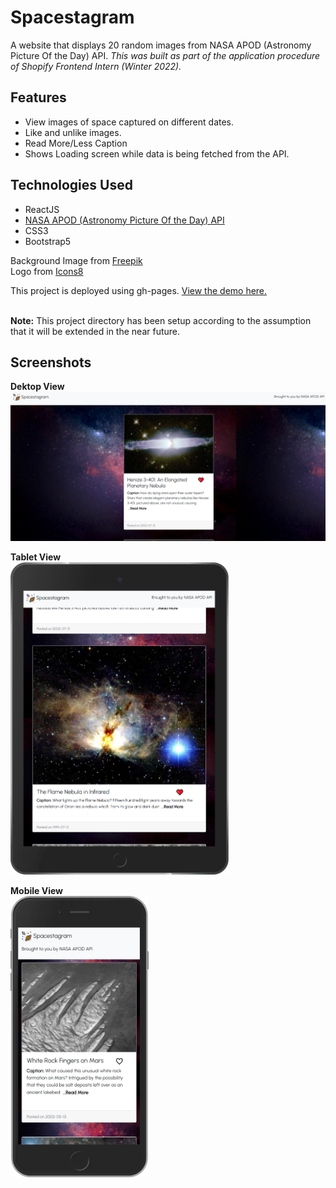 # Spacestagram
A website that displays 20 random images from NASA APOD (Astronomy Picture Of the Day) API. 
_This was built as part of the  application procedure of Shopify Frontend Intern (Winter 2022)._

## Features
- View images of space captured on different dates.
- Like and unlike images.
- Read More/Less Caption
- Shows Loading screen while data is being fetched from the API.

## Technologies Used
- ReactJS
- [NASA APOD (Astronomy Picture Of the Day) API](https://api.nasa.gov/)
- CSS3
- Bootstrap5

Background Image from [Freepik](https://www.freepik.com/) \
Logo from [Icons8](https://icons8.com/icons)

This project is deployed using gh-pages. [View the demo here.](http://sanchibansal340.github.io/spacestagram)

\
__Note:__ This project directory has been setup according to the assumption that it will be extended in the near future.


## Screenshots
__Dektop View__
<img src="./src/assets/images/desktop_view.png" alt="Dektop view of Spacestagram">

__Tablet View__ \
<img src="./src/assets/images/ipad_view.png" alt="Tablet view of Spacestagram" height="500">

__Mobile View__ \
<img src="./src/assets/images/mobile_view.png" alt="Mobile view of Spacestagram" height="450">
